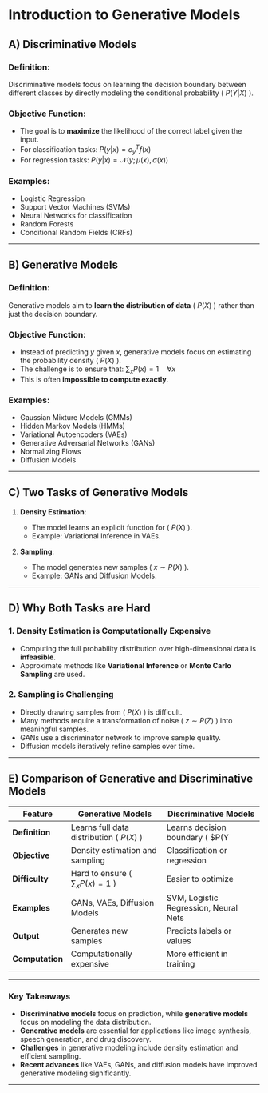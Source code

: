# Introduction to Generative Models

## A) Discriminative Models

### **Definition**:
Discriminative models focus on learning the decision boundary between different classes by directly modeling the conditional probability \( $P(Y|X)$ \).

### **Objective Function**:
- The goal is to **maximize** the likelihood of the correct label given the input.
- For classification tasks: $P(y | x) = c_y^T f(x)$
- For regression tasks: $P(y | x) = \mathcal{N}(y; \mu(x), \sigma(x))$

### **Examples**:
- Logistic Regression
- Support Vector Machines (SVMs)
- Neural Networks for classification
- Random Forests
- Conditional Random Fields (CRFs)

---

## B) Generative Models

### **Definition**:
Generative models aim to **learn the distribution of data** \( $P(X)$ \) rather than just the decision boundary.

### **Objective Function**:
- Instead of predicting $y \text{ given } x$, generative models focus on estimating the probability density \( $P(X)$ \).
- The challenge is to ensure that: $\sum_x P(x) = 1 \quad \forall x$
- This is often **impossible to compute exactly**.

### **Examples**:
- Gaussian Mixture Models (GMMs)
- Hidden Markov Models (HMMs)
- Variational Autoencoders (VAEs)
- Generative Adversarial Networks (GANs)
- Normalizing Flows
- Diffusion Models

---

## C) Two Tasks of Generative Models

1. **Density Estimation**:
   - The model learns an explicit function for \( $P(X)$ \).
   - Example: Variational Inference in VAEs.

2. **Sampling**:
   - The model generates new samples \( $x \sim P(X)$ \).
   - Example: GANs and Diffusion Models.

---

## D) Why Both Tasks are Hard

### **1. Density Estimation is Computationally Expensive**
- Computing the full probability distribution over high-dimensional data is **infeasible**.
- Approximate methods like **Variational Inference** or **Monte Carlo Sampling** are used.

### **2. Sampling is Challenging**
- Directly drawing samples from \( $P(X)$ \) is difficult.
- Many methods require a transformation of noise \( $z \sim P(Z)$ \) into meaningful samples.
- GANs use a discriminator network to improve sample quality.
- Diffusion models iteratively refine samples over time.

---

## E) Comparison of Generative and Discriminative Models

| Feature             | Generative Models       | Discriminative Models    |
|---------------------|------------------------|--------------------------|
| **Definition**      | Learns full data distribution \( $P(X)$ \) | Learns decision boundary \( $P(Y|X)$ \) |
| **Objective**      | Density estimation and sampling | Classification or regression |
| **Difficulty**      | Hard to ensure \( $\sum_x P(x) = 1$ \) | Easier to optimize |
| **Examples**       | GANs, VAEs, Diffusion Models | SVM, Logistic Regression, Neural Nets |
| **Output**         | Generates new samples | Predicts labels or values |
| **Computation**    | Computationally expensive | More efficient in training |

---

### **Key Takeaways**
- **Discriminative models** focus on prediction, while **generative models** focus on modeling the data distribution.
- **Generative models** are essential for applications like image synthesis, speech generation, and drug discovery.
- **Challenges** in generative modeling include density estimation and efficient sampling.
- **Recent advances** like VAEs, GANs, and diffusion models have improved generative modeling significantly.

---
